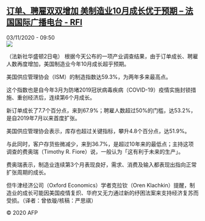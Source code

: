 <!--1604397346000-->
[订单、聘雇双双增加 美制造业10月成长优于预期 – 法国国际广播电台 - RFI](http://www.rfi.fr//cn/contenu/20201103-%E8%AE%A2%E5%8D%95%E3%80%81%E8%81%98%E9%9B%87%E5%8F%8C%E5%8F%8C%E5%A2%9E%E5%8A%A0-%E7%BE%8E%E5%88%B6%E9%80%A0%E4%B8%9A10%E6%9C%88%E6%88%90%E9%95%BF%E4%BC%98%E4%BA%8E%E9%A2%84%E6%9C%9F)
------

<div>03/11/2020 - 09:50</div><img src="https://s.rfi.fr/media/display/28370e7a-1db3-11eb-9de5-005056bf87d6/w:310/p:16x9/int0021b.201103165002.jpg"><div class="t-content__body u-clearfix"><p>（法新社华盛顿2日电）    根据今天公布的一项产业调查结果，由于订单成长、聘雇人数再度增加，美国制造业今年10月成长超乎预期。</p><p>    美国供应管理协会（ISM）的制造指数达59.3%，为两年多来最高点。</p><p>    这个指数也是自今年3月为防堵2019冠状病毒疾病（COVID-19）疫情实施封锁措施、重创经济后，连续第6个月成长。</p><p>    新订单成长了7.7个百分点，来到67.9%；聘雇人数超过50%的门槛，达53.2%，是自2019年7月以来首度扩张。</p><p>    美国供应管理协会表示，库存也超过关键指标，攀升4.8个百分点，达51.9%。</p><p>    与此同时，客户存货些微减少，来到36.7%，是超过10年来的最低点；主持这项调查的费奥瑞（Timothy R. Fiore）说，一般认为「这有利于未来的生产」。</p><p>    费奥瑞表示，制造业连续第3个月表现良好，需求、消费及输入都表现出指向正常扩张周期的成长。</p><p>    但牛津经济公司（Oxford Economics）学者克拉钦（Oren Klachkin）提醒，制造业的成长可能因美国疫情复炽、华府又无力通过新的纾困法案来支持经济复苏而受损。（译者：曾依璇/核稿：严思祺）</p><p class="t-copyright">© 2020 AFP</p>        </div>
